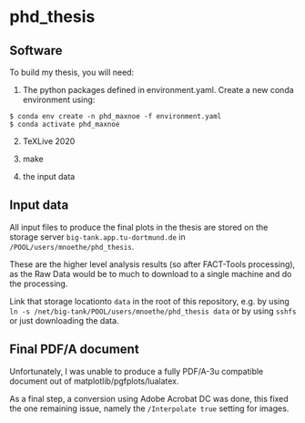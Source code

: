 # phd_thesis


## Software

To build my thesis, you will need:

1. The python packages defined in environment.yaml.
  Create a new conda environment using:
  ```
  $ conda env create -n phd_maxnoe -f environment.yaml
  $ conda activate phd_maxnoe
  ```

2. TeXLive 2020

3. make

4. the input data


## Input data

All input files to produce the final plots in the thesis are stored
on the storage server `big-tank.app.tu-dortmund.de` in `/POOL/users/mnoethe/phd_thesis`.

These are the higher level analysis results (so after FACT-Tools processing), as
the Raw Data would be to much to download to a single machine and do the processing.


Link that storage locationto `data` in the root of this repository, e.g. by
using `ln -s /net/big-tank/POOL/users/mnoethe/phd_thesis data` or by using `sshfs`
or just downloading the data.


## Final PDF/A document


Unfortunately, I was unable to produce a fully PDF/A-3u compatible document
out of matplotlib/pgfplots/lualatex.

As a final step, a conversion using Adobe Acrobat DC was done,
this fixed the one remaining issue, namely the `/Interpolate true` setting for images.
